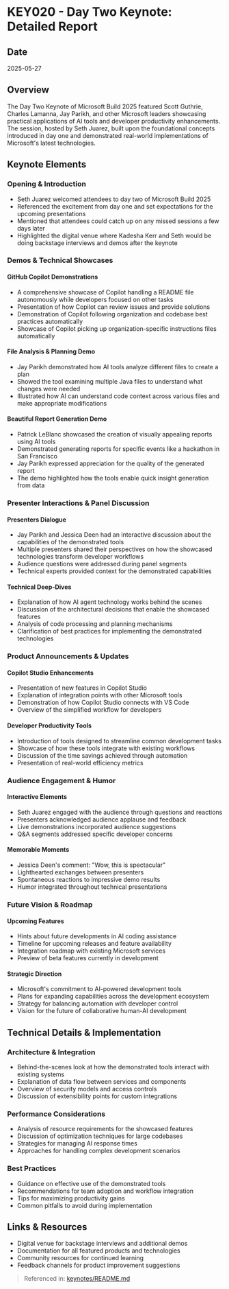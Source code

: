 # KEY020 - Day Two Keynote: Detailed Report

## Date
2025-05-27

## Overview
The Day Two Keynote of Microsoft Build 2025 featured Scott Guthrie, Charles Lamanna, Jay Parikh, and other Microsoft leaders showcasing practical applications of AI tools and developer productivity enhancements. The session, hosted by Seth Juarez, built upon the foundational concepts introduced in day one and demonstrated real-world implementations of Microsoft's latest technologies.

## Keynote Elements

### Opening & Introduction
- Seth Juarez welcomed attendees to day two of Microsoft Build 2025
- Referenced the excitement from day one and set expectations for the upcoming presentations
- Mentioned that attendees could catch up on any missed sessions a few days later
- Highlighted the digital venue where Kadesha Kerr and Seth would be doing backstage interviews and demos after the keynote

### Demos & Technical Showcases

#### GitHub Copilot Demonstrations
- A comprehensive showcase of Copilot handling a README file autonomously while developers focused on other tasks
- Presentation of how Copilot can review issues and provide solutions
- Demonstration of Copilot following organization and codebase best practices automatically
- Showcase of Copilot picking up organization-specific instructions files automatically

#### File Analysis & Planning Demo
- Jay Parikh demonstrated how AI tools analyze different files to create a plan
- Showed the tool examining multiple Java files to understand what changes were needed
- Illustrated how AI can understand code context across various files and make appropriate modifications

#### Beautiful Report Generation Demo
- Patrick LeBlanc showcased the creation of visually appealing reports using AI tools
- Demonstrated generating reports for specific events like a hackathon in San Francisco
- Jay Parikh expressed appreciation for the quality of the generated report
- The demo highlighted how the tools enable quick insight generation from data

### Presenter Interactions & Panel Discussion

#### Presenters Dialogue
- Jay Parikh and Jessica Deen had an interactive discussion about the capabilities of the demonstrated tools
- Multiple presenters shared their perspectives on how the showcased technologies transform developer workflows
- Audience questions were addressed during panel segments
- Technical experts provided context for the demonstrated capabilities

#### Technical Deep-Dives
- Explanation of how AI agent technology works behind the scenes
- Discussion of the architectural decisions that enable the showcased features
- Analysis of code processing and planning mechanisms
- Clarification of best practices for implementing the demonstrated technologies

### Product Announcements & Updates

#### Copilot Studio Enhancements
- Presentation of new features in Copilot Studio
- Explanation of integration points with other Microsoft tools
- Demonstration of how Copilot Studio connects with VS Code
- Overview of the simplified workflow for developers

#### Developer Productivity Tools
- Introduction of tools designed to streamline common development tasks
- Showcase of how these tools integrate with existing workflows
- Discussion of the time savings achieved through automation
- Presentation of real-world efficiency metrics

### Audience Engagement & Humor

#### Interactive Elements
- Seth Juarez engaged with the audience through questions and reactions
- Presenters acknowledged audience applause and feedback
- Live demonstrations incorporated audience suggestions
- Q&A segments addressed specific developer concerns

#### Memorable Moments
- Jessica Deen's comment: "Wow, this is spectacular"
- Lighthearted exchanges between presenters
- Spontaneous reactions to impressive demo results
- Humor integrated throughout technical presentations

### Future Vision & Roadmap

#### Upcoming Features
- Hints about future developments in AI coding assistance
- Timeline for upcoming releases and feature availability
- Integration roadmap with existing Microsoft services
- Preview of beta features currently in development

#### Strategic Direction
- Microsoft's commitment to AI-powered development tools
- Plans for expanding capabilities across the development ecosystem
- Strategy for balancing automation with developer control
- Vision for the future of collaborative human-AI development

## Technical Details & Implementation

### Architecture & Integration
- Behind-the-scenes look at how the demonstrated tools interact with existing systems
- Explanation of data flow between services and components
- Overview of security models and access controls
- Discussion of extensibility points for custom integrations

### Performance Considerations
- Analysis of resource requirements for the showcased features
- Discussion of optimization techniques for large codebases
- Strategies for managing AI response times
- Approaches for handling complex development scenarios

### Best Practices
- Guidance on effective use of the demonstrated tools
- Recommendations for team adoption and workflow integration
- Tips for maximizing productivity gains
- Common pitfalls to avoid during implementation

## Links & Resources
- Digital venue for backstage interviews and additional demos
- Documentation for all featured products and technologies
- Community resources for continued learning
- Feedback channels for product improvement suggestions

> Referenced in: [keynotes/README.md](../README.md)